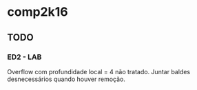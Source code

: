 # comp2k16

## TODO
### ED2 - LAB
Overflow com profundidade local = 4 não tratado.
Juntar baldes desnecessários quando houver remoção.
